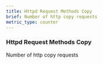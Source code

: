 ```yaml
---
title: Httpd Request Methods Copy
brief: Number of http copy requests
metric_type: counter
---
```

### Httpd Request Methods Copy

Number of http copy requests